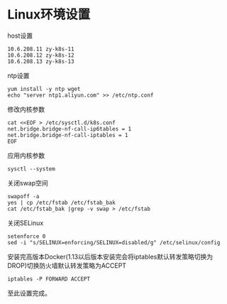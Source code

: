 # Linux环境设置

host设置

``` shell
10.6.208.11 zy-k8s-11
10.6.208.12 zy-k8s-12
10.6.208.13 zy-k8s-13
```

ntp设置

``` shell
yum install -y ntp wget
echo "server ntp1.aliyun.com" >> /etc/ntp.conf
```

修改内核参数

``` shell
cat <<EOF > /etc/sysctl.d/k8s.conf 
net.bridge.bridge-nf-call-ip6tables = 1 
net.bridge.bridge-nf-call-iptables = 1 
EOF
```

应用内核参数

```
sysctl --system
```

关闭swap空间

``` shell
swapoff -a
yes | cp /etc/fstab /etc/fstab_bak
cat /etc/fstab_bak |grep -v swap > /etc/fstab
```

关闭SELinux

``` shell
setenforce 0
sed -i "s/SELINUX=enforcing/SELINUX=disabled/g" /etc/selinux/config
```

安装完高版本Docker(1.13以后版本安装完会将iptables默认转发策略切换为DROP)切换防火墙默认转发策略为ACCEPT
``` shell
iptables -P FORWARD ACCEPT
```

至此设置完成。